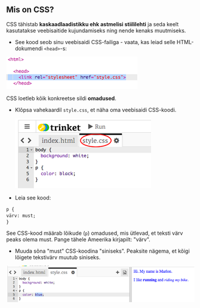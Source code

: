 ## Mis on CSS?

CSS tähistab **kaskaadlaadistikku ehk astmelisi stiililehti** ja seda keelt kasutatakse veebisaitide kujundamiseks ning nende kenaks muutmiseks.

+ See kood seob sinu veebisaidi CSS-failiga - vaata, kas leiad selle HTML-dokumendi `<head>`-s:

![kuvatõmmis](images/birthday-css-link.png)

CSS loetleb kõik konkreetse sildi **omadused**.

+ Klõpsa vahekaardil `style.css`, et näha oma veebisaidi CSS-koodi.
    
    ![kuvatõmmis](images/birthday-css-tab.png)

+ Leia see kood:

```html
p {
värv: must;
}
```

See CSS-kood määrab lõikude (`p`) omadused, mis ütlevad, et teksti värv peaks olema must. Pange tähele Ameerika kirjapilt: "värv".

+ Muuda sõna "must" CSS-koodina "siniseks". Peaksite nägema, et kõigi lõigete tekstivärv muutub siniseks.

![ekraanipilt](images/birthday-edit-css.png)